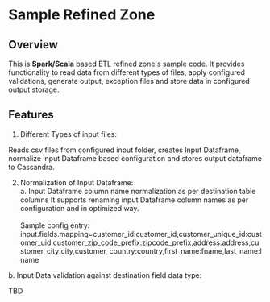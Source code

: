 # Sample Refined Zone
## Overview
This is <b>Spark/Scala</b> based ETL refined zone's sample code.
It provides functionality to read data from different types of files, 
apply configured validations, generate output, exception files and store data
in configured output storage.

## Features
1. Different Types of input files:

Reads csv files from configured input folder, creates Input Dataframe, normalize
input Dataframe based configuration and stores output dataframe to Cassandra.

2. Normalization of Input Dataframe:  
a. Input Dataframe column name normalization as per destination table columns
   It supports renaming input Dataframe column names as per configuration and in optimized way.  
   <br />
   Sample config entry:  
   input.fields.mapping=customer_id:customer_id,customer_unique_id:customer_uid,customer_zip_code_prefix:zipcode_prefix,address:address,customer_city:city,customer_country:country,first_name:fname,last_name:lname
   
b.  Input Data validation against destination field data type:  
   
TBD


